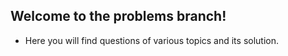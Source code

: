 ## Welcome to the problems branch!

- Here you will find questions of various topics and its solution.
